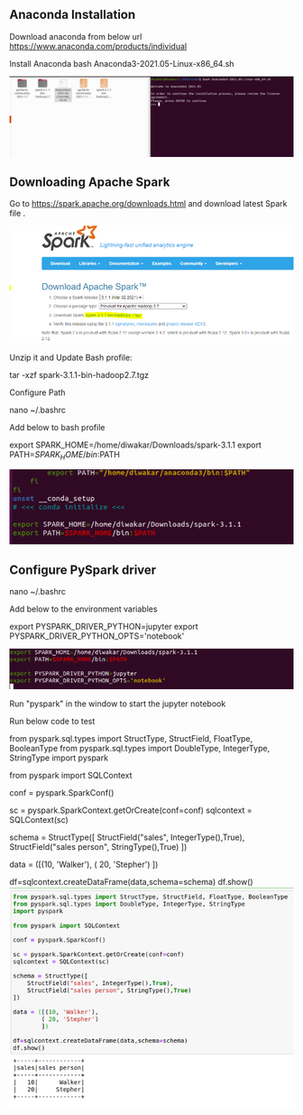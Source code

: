 ## Anaconda Installation

Download anaconda from below url
https://www.anaconda.com/products/individual


Install Anaconda
bash Anaconda3-2021.05-Linux-x86_64.sh

![](/docs/JupyterNotebookIntegration/1.png)

## Downloading Apache Spark

Go to https://spark.apache.org/downloads.html and download latest Spark file .

![](/docs/JupyterNotebookIntegration/2.png)

Unzip it and Update Bash profile:

tar -xzf spark-3.1.1-bin-hadoop2.7.tgz

Configure Path

nano ~/.bashrc

Add below to bash profile

export SPARK_HOME=/home/diwakar/Downloads/spark-3.1.1
export PATH=$SPARK_HOME/bin:$PATH

![](/docs/JupyterNotebookIntegration/3.png)


## Configure PySpark driver

nano ~/.bashrc

Add below to the environment variables

export PYSPARK_DRIVER_PYTHON=jupyter
export PYSPARK_DRIVER_PYTHON_OPTS='notebook'

![](/docs/JupyterNotebookIntegration/4.png)

Run "pyspark" in the window to start the jupyter notebook

Run below code to test

from pyspark.sql.types import StructType, StructField, FloatType, BooleanType
from pyspark.sql.types import DoubleType, IntegerType, StringType
import pyspark

from pyspark import SQLContext

conf = pyspark.SparkConf()

sc = pyspark.SparkContext.getOrCreate(conf=conf)
sqlcontext = SQLContext(sc)

schema = StructType([
    StructField("sales", IntegerType(),True),
    StructField("sales person", StringType(),True)
])

data = ([(10, 'Walker'),
        ( 20, 'Stepher')
        ])

df=sqlcontext.createDataFrame(data,schema=schema)
df.show()
![](/docs/JupyterNotebookIntegration/5.png)
